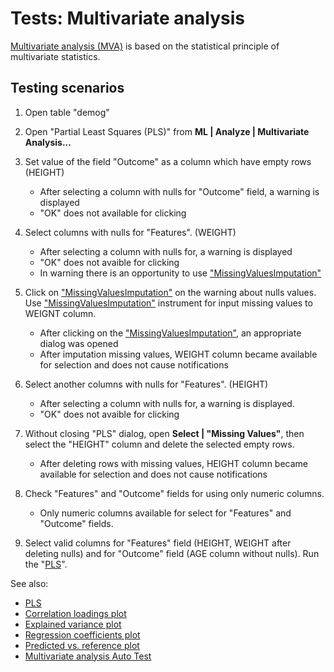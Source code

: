 <!-- TITLE: Tests: multivariate analysis -->
<!-- SUBTITLE: -->

# Tests: Multivariate analysis

[Multivariate analysis (MVA)](pls.md) is based on the statistical principle of multivariate statistics.

## Testing scenarios

1. Open table "demog"

2. Open "Partial Least Squares (PLS)" from **ML | Analyze | Multivariate Analysis...**

3. Set value of the field "Outcome" as a column which have empty rows (HEIGHT)

    * After selecting a column with nulls for "Outcome" field, a warning is displayed
    * "OK" does not available for clicking

4. Select columns with nulls for "Features". (WEIGHT)

    * After selecting a column with nulls for, a warning is displayed
    * "OK" does not avaible for clicking
    * In warning there is an opportunity to
      use ["MissingValuesImputation"](../../transform/missing-values-imputation.md)

5. Click on ["MissingValuesImputation"](../../transform/missing-values-imputation.md) on the warning about nulls values.
   Use ["MissingValuesImputation"](../../transform/missing-values-imputation.md)
   instrument for input missing values to WEIGNT column.

    * After clicking on the ["MissingValuesImputation"](../../transform/missing-values-imputation.md), an appropriate
      dialog was opened
    * After imputation missing values, WEIGHT column became available for selection and does not cause notifications

6. Select another columns with nulls for "Features". (HEIGHT)

    * After selecting a column with nulls for, a warning is displayed.
    * "OK" does not avaible for clicking

7. Without closing "PLS" dialog, open **Select | "Missing Values"**, then select the "HEIGHT" column and delete the
   selected empty rows.

    * After deleting rows with missing values, HEIGHT column became available for selection and does not cause
      notifications

8. Check "Features" and "Outcome" fields for using only numeric columns.

    * Only numeric columns available for select for "Features" and "Outcome" fields.

9. Select valid columns for "Features" field (HEIGHT, WEIGHT after deleting nulls) and for "Outcome"
   field (AGE column without nulls). Run the "[PLS](pls.md)".

See also:

* [PLS](pls.md)
* [Correlation loadings plot](plots/correlation-loadings.md)
* [Explained variance plot](plots/explained-variance.md)
* [Regression coefficients plot](plots/regression-coefficients.md)
* [Predicted vs. reference plot](plots/predicted-vs-reference.md)
* [Multivariate analysis Auto Test](multivariate-analysis-test.side)
